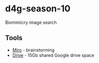 # d4g-season-10
Biomimicry image search

## Tools
* [Miro](https://miro.com/app/board/uXjVOEkuccY=/?invite_link_id=929630349930) - brainstorming
* [Drive](https://drive.google.com/drive/folders/1Cuofzm6OMu10irDNZYLIq_-9LQYiMp7p?usp=sharing) - 15Gb shared Google drive space
